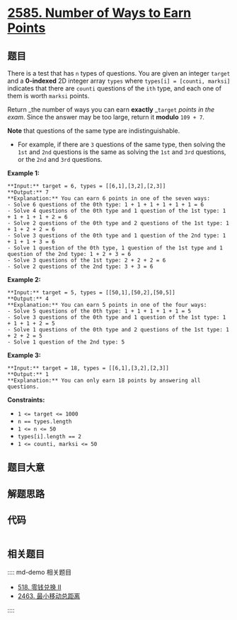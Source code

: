 # [2585. Number of Ways to Earn Points](https://leetcode.com/problems/number-of-ways-to-earn-points)

## 题目

There is a test that has `n` types of questions. You are given an integer
`target` and a **0-indexed** 2D integer array `types` where `types[i] =
[counti, marksi]` indicates that there are `counti` questions of the `ith`
type, and each one of them is worth `marksi` points.

Return _the number of ways you can earn **exactly** _`target` _points in the
exam_. Since the answer may be too large, return it **modulo** `109 + 7`.

**Note** that questions of the same type are indistinguishable.

  * For example, if there are `3` questions of the same type, then solving the `1st` and `2nd` questions is the same as solving the `1st` and `3rd` questions, or the `2nd` and `3rd` questions.



**Example 1:**

    
    
    **Input:** target = 6, types = [[6,1],[3,2],[2,3]]
    **Output:** 7
    **Explanation:** You can earn 6 points in one of the seven ways:
    - Solve 6 questions of the 0th type: 1 + 1 + 1 + 1 + 1 + 1 = 6
    - Solve 4 questions of the 0th type and 1 question of the 1st type: 1 + 1 + 1 + 1 + 2 = 6
    - Solve 2 questions of the 0th type and 2 questions of the 1st type: 1 + 1 + 2 + 2 = 6
    - Solve 3 questions of the 0th type and 1 question of the 2nd type: 1 + 1 + 1 + 3 = 6
    - Solve 1 question of the 0th type, 1 question of the 1st type and 1 question of the 2nd type: 1 + 2 + 3 = 6
    - Solve 3 questions of the 1st type: 2 + 2 + 2 = 6
    - Solve 2 questions of the 2nd type: 3 + 3 = 6
    

**Example 2:**

    
    
    **Input:** target = 5, types = [[50,1],[50,2],[50,5]]
    **Output:** 4
    **Explanation:** You can earn 5 points in one of the four ways:
    - Solve 5 questions of the 0th type: 1 + 1 + 1 + 1 + 1 = 5
    - Solve 3 questions of the 0th type and 1 question of the 1st type: 1 + 1 + 1 + 2 = 5
    - Solve 1 questions of the 0th type and 2 questions of the 1st type: 1 + 2 + 2 = 5
    - Solve 1 question of the 2nd type: 5
    

**Example 3:**

    
    
    **Input:** target = 18, types = [[6,1],[3,2],[2,3]]
    **Output:** 1
    **Explanation:** You can only earn 18 points by answering all questions.
    



**Constraints:**

  * `1 <= target <= 1000`
  * `n == types.length`
  * `1 <= n <= 50`
  * `types[i].length == 2`
  * `1 <= counti, marksi <= 50`


## 题目大意

## 解题思路

## 代码

```javascript

```

## 相关题目

:::: md-demo 相关题目
- [518. 零钱兑换 II](https://leetcode.com/problems/coin-change-ii)
- [2463. 最小移动总距离](https://leetcode.com/problems/minimum-total-distance-traveled)

::::
